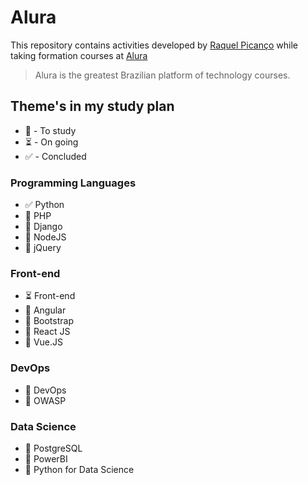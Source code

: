 # Alura

This repository contains activities developed by [Raquel Picanço](https://www.linkedin.com/in/raquel-pican%C3%A7o-384736107/) while taking formation courses at [Alura](https://www.alura.com.br/)

> Alura is the greatest Brazilian platform of technology courses.

## Theme's in my study plan

- 💭  - To study
- :hourglass_flowing_sand: - On going
- :white_check_mark: - Concluded

### Programming Languages

- :white_check_mark: Python
- 💭  PHP
- 💭  Django
- 💭  NodeJS
- 💭  jQuery

### Front-end

- :hourglass_flowing_sand: Front-end
- 💭 Angular
- 💭 Bootstrap
- 💭 React JS
- 💭 Vue.JS

### DevOps

- 💭 DevOps
- 💭 OWASP

### Data Science

- 💭 PostgreSQL
- 💭 PowerBI
- 💭 Python for Data Science
